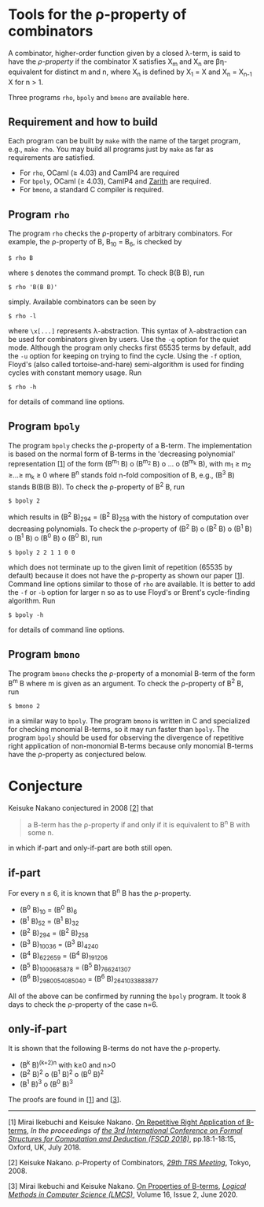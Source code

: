 # Tools for the &rho;-property of combinators

A combinator, higher-order function given by a closed &lambda;-term,
is said to have the _&rho;-property_ if the combinator X satisfies
X<sub>m</sub> and X<sub>n</sub> are &beta;&eta;-equivalent for distinct m and n,
where X<sub>n</sub> is defined by X<sub>1</sub> = X
and X<sub>n</sub> = X<sub>n-1</sub> X for n > 1.

Three programs `rho`, `bpoly` and `bmono` are available here.

## Requirement and how to build

Each program can be built by `make` with the name of the target program,
e.g., `make rho`.
You may build all programs just by `make` as far as requirements are satisfied.

- For `rho`,
OCaml (&ge; 4.03) and CamlP4 are required 
- For `bpoly`,
OCaml (&ge; 4.03), CamlP4 and [Zarith](https://github.com/ocaml/Zarith) are required.
- For `bmono`,
a standard C compiler is required.


## Program `rho`

The program `rho` checks the &rho;-property of arbitrary combinators.
For example, the &rho;-property of B, B<sub>10</sub> = B<sub>6</sub>, is
checked by
```
$ rho B
```
where `$` denotes the command prompt.
To check B(B B), run
```
$ rho 'B(B B)'
```
simply.
Available combinators can be seen by
```
$ rho -l
```
where `\x[...]` represents &lambda;-abstraction.
This syntax of &lambda;-abstraction can be used for combinators given by users.
Use the `-q` option for the quiet mode.
Although the program only checks first 65535 terms by default,
add the `-u` option for keeping on trying to find the cycle.
Using the `-f` option,
Floyd's (also called tortoise-and-hare) semi-algorithm is used
for finding cycles with constant memory usage.
Run
```
$ rho -h
```
for details of command line options.

## Program `bpoly`

The program `bpoly` checks the &rho;-property of a B-term.
The implementation is based on the normal form of B-terms
in the 'decreasing polynomial' representation
&#91;[1](#fscd18)&#93; of the form
(B<sup>m<sub>1</sub></sup> B) o
(B<sup>m<sub>2</sub></sup> B) o ... o
(B<sup>m<sub>k</sub></sup> B),
with m<sub>1</sub> &ge; m<sub>2</sub> &ge;...&ge; m<sub>k</sub> &ge; 0
where B<sup>n</sup> stands fold n-fold composition of B,
e.g., (B<sup>3</sup> B) stands B(B(B B)).
To check the &rho;-property of B<sup>2</sup> B,
run
```
$ bpoly 2
```
which results in (B<sup>2</sup> B)<sub>294</sub> = (B<sup>2</sup> B)<sub>258</sub>
with the history of computation over decreasing polynomials.
To check the &rho;-property of
(B<sup>2</sup> B) o (B<sup>2</sup> B) o (B<sup>1</sup> B) o
(B<sup>1</sup> B) o (B<sup>0</sup> B) o (B<sup>0</sup> B),
run
```
$ bpoly 2 2 1 1 0 0
```
which does not terminate up to the given limit of repetition (65535 by default)
because it does not have the &rho;-property as shown our paper &#91;[1](#fscd18)&#93;.
Command line options similar to those of `rho` are available.
It is better to add the `-f` or `-b` option for larger n so as to use Floyd's or Brent's cycle-finding algorithm.
Run
```
$ bpoly -h
```
for details of command line options.

## Program `bmono`

The program `bmono` checks the &rho;-property of a monomial B-term
of the form B<sup>m</sup> B where m is given as an argument.
To check the &rho;-property of B<sup>2</sup> B,
run
```
$ bmono 2
```
in a similar way to `bpoly`.
The program `bmono` is written in C and specialized for checking monomial B-terms,
so it may run faster than `bpoly`.
The program `bpoly` should be used for observing the divergence of repetitive right application of non-monomial B-terms
because only monomial B-terms have the &rho;-property
as conjectured below.

# Conjecture

Keisuke Nakano conjectured in 2008 &#91;[2](#trs08)&#93; that

> a B-term has the &rho;-property if and only if it is equivalent to B<sup>n</sup> B with some n.

in which if-part and only-if-part are both still open.

## if-part
For every n &le; 6, it is known that B<sup>n</sup> B has the &rho;-property.
- (B<sup>0</sup> B)<sub>10</sub> = (B<sup>0</sup> B)<sub>6</sub>
- (B<sup>1</sup> B)<sub>52</sub> = (B<sup>1</sup> B)<sub>32</sub>
- (B<sup>2</sup> B)<sub>294</sub> = (B<sup>2</sup> B)<sub>258</sub>
- (B<sup>3</sup> B)<sub>10036</sub> = (B<sup>3</sup> B)<sub>4240</sub>
- (B<sup>4</sup> B)<sub>622659</sub> = (B<sup>4</sup> B)<sub>191206</sub>
- (B<sup>5</sup> B)<sub>1000685878</sub> = (B<sup>5</sup> B)<sub>766241307</sub>
- (B<sup>6</sup> B)<sub>2980054085040</sub> = (B<sup>6</sup> B)<sub>2641033883877</sub>

All of the above can be confirmed by running the `bpoly` program.
It took 8 days to check the &rho;-property of the case n=6.

## only-if-part
It is shown that the following B-terms do not have the &rho;-property.
- (B<sup>k</sup> B)<sup>(k+2)n</sup> with k&ge;0 and n&gt;0
- (B<sup>2</sup> B)<sup>2</sup> o (B<sup>1</sup> B)<sup>2</sup> o (B<sup>0</sup> B)<sup>2</sup>
- (B<sup>1</sup> B)<sup>3</sup> o (B<sup>0</sup> B)<sup>3</sup>

The proofs are found in &#91;[1](#fscd18)&#93; and &#91;[3](#lmcs20)&#93;.

---
<a name="fscd18">&#91;1&#93;</a> Mirai Ikebuchi and Keisuke Nakano. [On Repetitive Right Application of B-terms](https://doi.org/10.4230/LIPIcs.FSCD.2018.18), _In the proceedings of [the 3rd International Conference on Formal Structures for Computation and Deduction (FSCD 2018)](https://www.cs.le.ac.uk/events/fscd2018/)_, pp.18:1-18:15, Oxford, UK, July 2018.

<a name="trs08">&#91;2&#93;</a> Keisuke Nakano. &rho;-Property of Combinators, _[29th TRS Meeting](http://www.jaist.ac.jp/~hirokawa/trs-meeting/original/29.html)_, Tokyo, 2008.

<a name="lmcs20">&#91;3&#93;</a> Mirai Ikebuchi and Keisuke Nakano. [On Properties of B-terms](https://doi.org/10.23638/LMCS-16(2:8)2020), _[Logical Methods in Computer Science (LMCS)](https://lmcs.episciences.org)_, Volume 16, Issue 2, June 2020.
